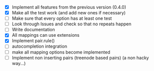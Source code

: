 + [x] Implement all features from the previous version (0.4.0)
+ [x] Make all the test work (and add new ones if necessary)
+ [ ] Make sure that every option has at least one test
+ [ ] Look through Issues and check so that no repeats happen
+ [ ] Write documentation
+ [x] All mappings can use extensions
+ [x] Implement pair.rule()
+ [ ] autocompletion integration
+ [ ] make all mapping options become implemented
+ [ ] Implement non inserting pairs (treenode based pairs) (a non hacky way...)
